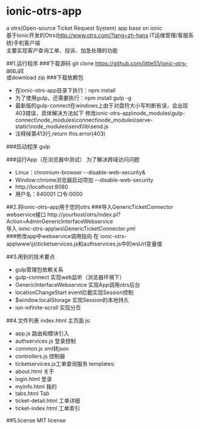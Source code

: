 ionic-otrs-app
==============
a otrs(Open-source Ticket Request System) app base on ionic<br>
基于Ionic开发的Otrs(http://www.otrs.com/?lang=zh-hans IT运维管理/客服系统)手机客户端<br>
主要实现客户查询工单、投诉、加急处理的功能

##1.运行程序
###下载源码
git clone https://github.com/little51/ionic-otrs-app.git<br>或download zip
###下载依赖包
* 在ionic-otrs-app目录下执行：npm install 
* 为了使用gulp，还需要执行：npm install gulp -g
* 最新版的gulp-connect在windows上由于对盘符大小写判断有误，会出现403错误，具体解决方法如下
 修改ionic-otrs-app\node_modules\gulp-connect\node_modules\connect\node_modules\serve-static\node_modules\send\lib\send.js
* 注释掉第413行,return this.error(403)

###启动程序
gulp

###运行App（在浏览器中测试）
为了解决跨域访问问题
* Linux：chromium-browser --disable-web-security&
* Window:chrome浏览器启动项加 --disable-web-security
* http://localhost:8080
* 用户名：640001 口令:0000

##2.将ionic-otrs-app用于您的otrs
###导入GenericTicketConnector webservice接口
http://yourhost/otrs/index.pl?Action=AdminGenericInterfaceWebservice<br>
导入 ionic-otrs-app\ws\GenericTicketConnector.yml<br>
###修改app中webservice调用指向
在 ionic-otrs-app\www\js\ticketservices.js和authservices.js中的wsUrl变量值

##3.用到的技术要点
* gulp管理包依赖关系
* gulp-connect 实现web监听（浏览器环境下）
* GenericInterfaceWebservice 实现App调用otrs后台
* locationChangeStart event拦截实现Session控制
* $window.localStorage 实现Session的本地持久
* ion-infinite-scroll 实现分页

##4.文件列表
index.html       主页面
js:
* app.js           路由和模块引入
* authservices.js  登录控制
* common.js        xml转json
* controllers.js   控制器
* ticketservices.js工单查询服务
templates:
* about.html      关于
* login.html      登录
* myinfo.html     我的
* tabs.html       Tab
* ticket-detail.html 工单详细
* ticket-index.html  工单索引

##5.license
MIT license